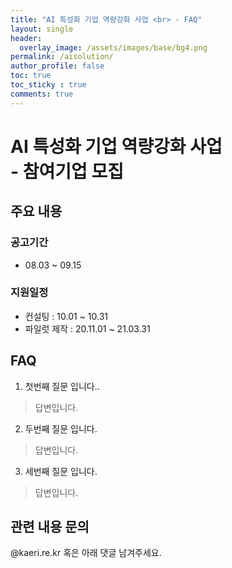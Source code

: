 ```yaml
---
title: "AI 특성화 기업 역량강화 사업 <br> - FAQ"
layout: single
header:
  overlay_image: /assets/images/base/bg4.png
permalink: /aisolution/
author_profile: false
toc: true
toc_sticky : true
comments: true
---
```


# AI 특성화 기업 역량강화 사업 <br>- 참여기업 모집

## 주요 내용
### 공고기간
- 08.03 ~ 09.15

### 지원일정
- 컨설팅 : 10.01 ~ 10.31
- 파일럿 제작 : 20.11.01 ~ 21.03.31  

## FAQ

1. 첫번째 질문 입니다..
> 답변입니다.

2. 두번째 질문 입니다.
> 답변입니다.

3. 세번째 질문 입니다.
> 답변입니다.

## 관련 내용 문의
@kaeri.re.kr 혹은 아래 댓글 남겨주세요.
